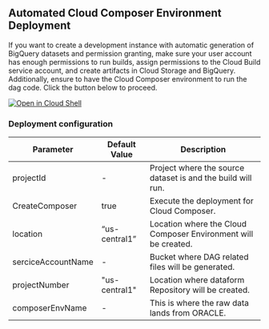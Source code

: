 ## **Automated Cloud Composer Environment Deployment**

If you want to create a development instance with automatic generation of BigQuery datasets and permission granting, make sure your user account has enough permissions to run builds, assign permissions to the Cloud Build service account, 
 and create artifacts in Cloud Storage and BigQuery. Additionally, ensure to have the Cloud Composer environment to run the dag code. Click the button below to proceed.

[![Open in Cloud Shell](https://gstatic.com/cloudssh/images/open-btn.svg)](https://shell.cloud.google.com/cloudshell/?terminal=true&show=terminal&cloudshell_git_repo=https%3A%2F%2Fgithub.com%2Fdataplatr%2Fcortex-data-foundation-OracleEBS&cloudshell_tutorial=docs%2Ftutorial.md)

### Deployment configuration

| Parameter | Default Value | Description |
|---|---|---|
| projectId | - | Project where the source dataset is and the build will run. |
| CreateComposer | true | Execute the deployment for Cloud Composer. |
| location | “us-central1” | Location where the Cloud Composer Environment will be created. |
| serciceAccountName | - | Bucket where DAG related files will be generated. |
| projectNumber | "us-central1" | Location where dataform Repository will be created. |
| composerEnvName | - | This is where the raw data lands from ORACLE. |

